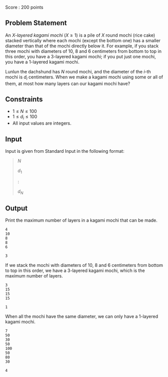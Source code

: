 Score : $200$ points

## Problem Statement

An *$X$-layered kagami mochi* $(X \geq 1)$ is a pile of $X$ round mochi (rice cake) stacked vertically where each mochi (except the bottom one) has a smaller diameter than that of the mochi directly below it. For example, if you stack three mochi with diameters of $10$, $8$ and $6$ centimeters from bottom to top in this order, you have a $3$-layered kagami mochi; if you put just one mochi, you have a $1$-layered kagami mochi.

Lunlun the dachshund has $N$ round mochi, and the diameter of the $i$-th mochi is $d_i$ centimeters. When we make a kagami mochi using some or all of them, at most how many layers can our kagami mochi have?

## Constraints

- $1 \leq N \leq 100$
- $1 \leq d_i \leq 100$
- All input values are integers.

## Input

Input is given from Standard Input in the following format:

> $N$
> 
> $d_1$
> 
> $:$
> 
> $d_N$

## Output

Print the maximum number of layers in a kagami mochi that can be made.

```input1
4
10
8
8
6
```

```output1
3
```

If we stack the mochi with diameters of $10$, $8$ and $6$ centimeters from bottom to top in this order, we have a $3$-layered kagami mochi, which is the maximum number of layers.

```input2
3
15
15
15
```

```output2
1
```

When all the mochi have the same diameter, we can only have a $1$-layered kagami mochi.

```input3
7
50
30
50
100
50
80
30
```

```output3
4
```